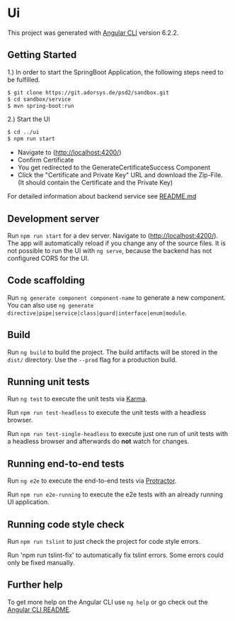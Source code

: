 # Ui

This project was generated with [Angular CLI](https://github.com/angular/angular-cli) version 6.2.2.

## Getting Started
1.) In order to start the SpringBoot Application, the following steps need to be fulfilled.
    
```sh 
$ git clone https://git.adorsys.de/psd2/sandbox.git
$ cd sandbox/service
$ mvn spring-boot:run
```

2.) Start the UI
```sh 
$ cd ../ui
$ npm run start
```

- Navigate to (<http://localhost:4200/>)
- Confirm Certificate
- You get redirected to the GenerateCertificateSuccess Component
- Click the "Certificate and Private Key" URL and download the Zip-File. (It should contain the Certificate and the Private Key)

For detailed information about backend service see [README.md](https://git.adorsys.de/psd2/sandbox/blob/master/service/README.md)

## Development server

Run `npm run start` for a dev server. Navigate to (<http://localhost:4200/>). The app will automatically reload if you change any of the source files. It is not possible to run the UI with `ng serve`, because the backend has not configured CORS for the UI.

## Code scaffolding

Run `ng generate component component-name` to generate a new component. You can also use `ng generate directive|pipe|service|class|guard|interface|enum|module`.

## Build

Run `ng build` to build the project. The build artifacts will be stored in the `dist/` directory. Use the `--prod` flag for a production build.

## Running unit tests

Run `ng test` to execute the unit tests via [Karma](https://karma-runner.github.io).

Run `npm run test-headless` to execute the unit tests with a headless browser.

Run `npm run test-single-headless` to execute just one run of unit tests with a headless browser and afterwards do **not** watch for changes.

## Running end-to-end tests

Run `ng e2e` to execute the end-to-end tests via [Protractor](http://www.protractortest.org/).

Run `npm run e2e-running` to execute the e2e tests with an already running UI application.

## Running code style check
Run `npm run tslint` to just check the project for code style errors.

Run 'npm run tslint-fix' to automatically fix tslint errors. Some errors could only be fixed manually.

## Further help

To get more help on the Angular CLI use `ng help` or go check out the [Angular CLI README](https://github.com/angular/angular-cli/blob/master/README.md).
